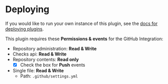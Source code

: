 # Deploying

If you would like to run your own instance of this plugin, see the [docs for deploying plugins](https://github.com/probot/probot/blob/master/docs/deployment.md).

This plugin requires these **Permissions & events** for the GitHub Integration:

- Repository administration: **Read & Write**
- Checks api: **Read & Write**
- Repository contents: **Read only**
  - [x] Check the box for **Push** events
- Single file: **Read & Write**
  - Path: `.github/settings.yml`
